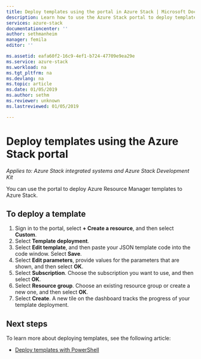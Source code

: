 ```yaml
---
title: Deploy templates using the portal in Azure Stack | Microsoft Docs
description: Learn how to use the Azure Stack portal to deploy templates.
services: azure-stack
documentationcenter: ''
author: sethmanheim
manager: femila
editor: ''

ms.assetid: eafa60f2-16c9-4ef1-b724-47709e9ea29e
ms.service: azure-stack
ms.workload: na
ms.tgt_pltfrm: na
ms.devlang: na
ms.topic: article
ms.date: 01/05/2019
ms.author: sethm
ms.reviewer: unknown
ms.lastreviewed: 01/05/2019

---
```


# Deploy templates using the Azure Stack portal

*Applies to: Azure Stack integrated systems and Azure Stack Development Kit*

You can use the portal to deploy Azure Resource Manager templates to Azure Stack.

## To deploy a template

1. Sign in to the portal, select **+ Create a resource**, and then select **Custom**.
2. Select **Template deployment**.
3. Select **Edit template**, and then paste your JSON template code into the code window. Select **Save**.
4. Select **Edit parameters**, provide values for the parameters that are shown, and then select **OK**.
5. Select **Subscription**. Choose the subscription you want to use, and then select **OK**.
6. Select **Resource group**. Choose an existing resource group or create a new one, and then select **OK**.
7. Select **Create**. A new tile on the dashboard tracks the progress of your template deployment.

## Next steps

To learn more about deploying templates, see the following article:

- [Deploy templates with PowerShell](azure-stack-deploy-template-powershell.md)

